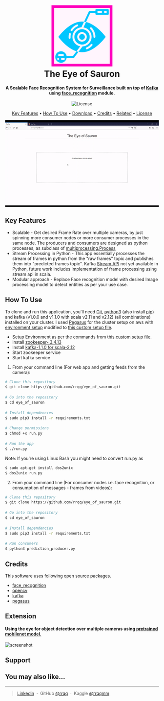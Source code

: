 <h1 align="center">
  <br>
  <a href=""><img src="/data/logo.png" alt="The Eye of Sauron" width="200"></a>
  <br>
  The Eye of Sauron
  <br>
</h1>

<h4 align="center">A Scalable Face Recognition System for Surveillance built on top of <a href="https://kafka.apache.org/" target="_blank">Kafka</a> using <a href="https://github.com/ageitgey/face_recognition" target="_blank">face_recognition</a> module.</h4>

<p align="center">
    <img src="https://img.shields.io/github/license/mashape/apistatus.svg?maxAge=2592000"
         alt="License">

</p>

<p align="center">
  <a href="#key-features">Key Features</a> •
  <a href="#how-to-use">How To Use</a> •
  <a href="#download">Download</a> •
  <a href="#credits">Credits</a> •
  <a href="#related">Related</a> •
  <a href="#license">License</a>
</p>

![screenshot](/data/demov2.gif)

## Key Features

-   Scalable - Get desired Frame Rate over multiple cameras, by just spinning more consumer nodes or more consumer processes in the same node. The producers and consumers are designed as python processes, as subclass of [multiprocessing.Process](https://docs.python.org/3.5/library/multiprocessing.html#multiprocessing.Process)
-   Stream Processing in Python - This app essentially processes the stream of frames in python from the "raw frames" topic and publishes them into "predicted frames topic". Kafka [Stream API](https://kafka.apache.org/20/documentation/streams/) not yet available in Python, future work includes implementation of frame processing using stream api in scala.
-   Modular approach - Replace Face recognition model with desired Image processing model to detect entities as per your use case.

## How To Use

To clone and run this application, you'll need [Git](https://git-scm.com), [python3](https://www.python.org/downloads/) (also install  [pip](https://docs.python.org/3/installing/index.html)) and kafka (v1.0.0 and v1.1.0 with scala v2.11 and v2.12) (all combinations) installed on your cluster. I used [Pegasus](https://github.com/InsightDataScience/pegasus) for the cluster setup on aws with [environment setup](https://github.com/InsightDataScience/pegasus/blob/master/install/environment/install_env.sh) modified to [this custom setup file](/cluster_setup/install_env.sh).

-   Setup Environment as per the commands from [this custom setup file](/cluster_setup/install_env.sh).
-   Install [zookeeper- 3.4.13](https://s3-us-west-2.amazonaws.com/insight-tech/zookeeper/zookeeper-3.4.13.tar.gz)
-   Install [kafka-1.1.0 for scala-2.12](https://s3-us-west-2.amazonaws.com/insight-tech/kafka/kafka_2.12-1.1.0.tar.gz)
-   Start zookeeper service
-   Start kafka service

1.  From your command line (For web app and getting feeds from the camera):

```bash
# Clone this repository
$ git clone https://github.com/rrqq/eye_of_sauron.git

# Go into the repository
$ cd eye_of_sauron

# Install dependencies
$ sudo pip3 install -r requirements.txt

# Change permissions
$ chmod +x run.py

# Run the app
$ ./run.py
```

Note: If you're using Linux Bash you might need to convert run.py as

```bash
$ sudo apt-get install dos2unix
$ dos2unix run.py
```

2.  From your command line (For consumer nodes i.e. face recognition, or consumption of messages - frames from videos):

```bash
# Clone this repository
$ git clone https://github.com/rrqq/eye_of_sauron.git

# Go into the repository
$ cd eye_of_sauron

# Install dependencies
$ sudo pip3 install -r requirements.txt

# Run consumers
$ python3 prediction_producer.py
```

## Credits

This software uses following open source packages.

-   [face_recognition](https://github.com/ageitgey/face_recognition)
-   [opencv](https://github.com/opencv/opencv)
-   [kafka](https://github.com/apache/kafka)
-   [pegasus](https://github.com/InsightDataScience/pegasus)

## Extension

#### Using the eye for object detection over multiple cameras using [pretrained mobilenet model.](https://github.com/shicai/MobileNet-Caffe)

![screenshot](/data/demov0.gif)

## Support

## You may also like...

* * *

> [Linkedin](https://www.linkedin.com/in/rohitmehra-utsa/)  · 
> GitHub [@rrqq](https://github.com/rrqq)  · 
> Kaggle [@rrqqmm](https://www.kaggle.com/rrqqmm)
